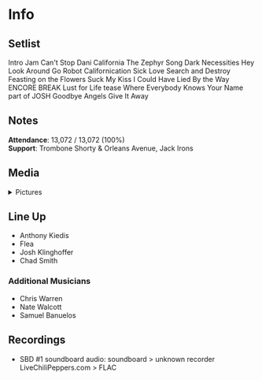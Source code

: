 # Info

## Setlist

Intro Jam
Can't Stop
Dani California
The Zephyr Song
Dark Necessities
Hey
Look Around
Go Robot
Californication
Sick Love
Search and Destroy
Feasting on the Flowers
Suck My Kiss
I Could Have Lied
By the Way
ENCORE BREAK
Lust for Life tease
Where Everybody Knows Your Name part of JOSH
Goodbye Angels
Give It Away

## Notes

**Attendance**: 13,072 / 13,072 (100%)
<br>
**Support**: Trombone Shorty & Orleans Avenue, Jack Irons

## Media 

<details>
  <summary>Pictures</summary>
  <!--<img alt="Setlist" title="Setlist" src="_.jpg" height="200" />
  <img alt="Clipping" title="Clipping" src="_.jpg" height="200" />
  <img alt="Flyer" title="Flyer" src="_.jpg" height="200" />-->
</details>

## Line Up

* Anthony Kiedis
* Flea
* Josh Klinghoffer
* Chad Smith

### Additional Musicians

* Chris Warren  
* Nate Walcott  
* Samuel Banuelos

## Recordings

* SBD #1 soundboard audio: soundboard > unknown recorder LiveChiliPeppers.com > FLAC
